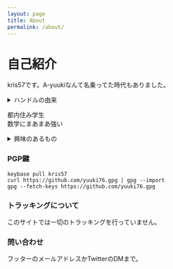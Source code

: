 ```yaml
---
layout: page
title: About
permalink: /about/
---
```


# 自己紹介

kris57です。A-yuukiなんて名乗ってた時代もありました。

<details><summary>ハンドルの由来</summary>  
kris57:fakerで適当に生成した名前+"素数"<br>
A-yuuki:某ガチで死ぬVRMMO小説の登場人物
</details>

都内住み学生  
数学にまあまあ強い  

<div>
<details><summary>
興味のあるもの
</summary>
好きなもの/興味のあるもの(GitHubのプロフィールから抜粋)<br>
ゲーム:GTA5,スマブラ,ポケモン,Portal,NieR,Minecraft,PSO2(最近やってない),MSFS<br>
アニメ:SAO,とある,PSYCOPASS,このすば,コードギアス.Dr.Stone,キルミーベイベー,まちカドまぞく,まどマギ,,がっこうぐらし,シュタゲ,Fate<br>
アングラ寄り:淫夢,恒心,例のアレ,メーデー<br>
その他:Tor,P2P,分散ネットワーク,OSS全般,Linux,PC系,数学,暗号<br>
</details></div>

### PGP鍵

```shell
keybase pull kris57
curl https://github.com/yuuki76.gpg | gpg --import
gpg --fetch-keys https://github.com/yuuki76.gpg
```

### トラッキングについて

このサイトでは一切のトラッキングを行っていません。

### 問い合わせ

フッターのメールアドレスかTwitterのDMまで。
